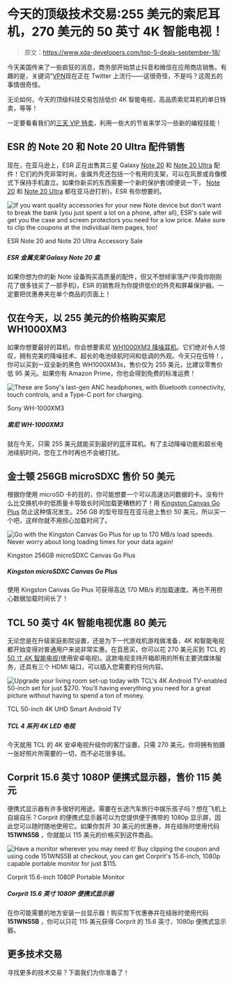 # 今天的顶级技术交易:255 美元的索尼耳机，270 美元的 50 英寸 4K 智能电视！

> 原文：<https://www.xda-developers.com/top-5-deals-september-18/>

今天美国传来了一些疯狂的消息，商务部开始禁止抖音和微信在应用商店销售。有趣的是，关键词“[VPN](https://www.xda-developers.com/get-faster-online-protection-with-44-off-speedify-10-bonding-vpn/)现在正在 Twitter 上流行——这很奇怪，不是吗？这周五的事情很奇怪。

无论如何，今天的顶级科技交易包括低价 4K 智能电视，高品质索尼耳机的单日特卖，等等！

一定要看看我们的[三天 VIP 特卖](https://www.xda-developers.com/xda-developers-three-day-vip-annual-sale/)，利用一些大的节省来学习一些新的编程技能！

## ESR 的 Note 20 和 Note 20 Ultra 配件销售

现在，在亚马逊上，ESR 正在出售其三星 Galaxy [Note 20](https://www.amazon.com/stores/page/9DB076A2-E7D1-4691-AB2B-B59267000DB3?tag=xda-77th1va-20&ascsubtag=UUxdaUeUpU29901&asc_refurl=https%3A%2F%2Fwww.xda-developers.com%2Ftop-5-deals-september-18%2F&asc_campaign=Short-Term) 和 [Note 20 Ultra](https://www.amazon.com/stores/page/2C739815-07C3-4E9D-BF7B-40032D2D3BAF?tag=xda-77th1va-20&ascsubtag=UUxdaUeUpU29901&asc_refurl=https%3A%2F%2Fwww.xda-developers.com%2Ftop-5-deals-september-18%2F&asc_campaign=Short-Term) 配件！它们的外壳非常时尚，金属外壳还包括一个有用的支架，可以在风景或肖像模式下保持手机直立。如果你新买的东西需要一个新的保护套(顺便说一下， [Note 20](https://www.amazon.com/gp/product/B08BX7LJ5T?tag=xda-77th1va-20&ascsubtag=UUxdaUeUpU29901&asc_refurl=https%3A%2F%2Fwww.xda-developers.com%2Ftop-5-deals-september-18%2F&asc_campaign=Short-Term) 和 [Note 20 Ultra](https://www.amazon.com/gp/product/B08BX7XBGN?tag=xda-77th1va-20&ascsubtag=UUxdaUeUpU29901&asc_refurl=https%3A%2F%2Fwww.xda-developers.com%2Ftop-5-deals-september-18%2F&asc_campaign=Short-Term) 都在亚马逊打折)，ESR 有你想要的。

 <picture>![If you want quality accessories for your new Note device but don't want to break the bank (you just spent a lot on a phone, after all), ESR's sale will get you the case and screen protectors you need for a low price. Make sure to clip the coupons at the individual item pages, too!](img/533cedca06d1c0efa5887defb86491f3.png)</picture> 

ESR Note 20 and Note 20 Ultra Accessory Sale

##### ESR 金属支架 Galaxy Note 20 盒

如果你想为你的新 Note 设备购买高质量的配件，但又不想倾家荡产(毕竟你刚刚花了很多钱买了一部手机)，ESR 的销售将为你提供低价的外壳和屏幕保护器。一定要把优惠券夹在单个商品的页面上！

## 仅在今天，以 255 美元的价格购买索尼 WH1000XM3

如果你想要最好的耳机，你会想要索尼 [WH1000XM3 降噪耳机](https://www.anrdoezrs.net/links/100122946/type/dlg/sid/UUxdaUeUpU29901/https://electronics.woot.com/offers/sony-noise-cancelling-headphones-wh1000xm3)。它们绝对令人惊叹，拥有完美的降噪技术、超长的电池续航时间和低调的外观。今天只在伍特！，你可以买到一双全新的黑色 WH1000XM3s，售价仅为 255 美元，比建议零售价低 95 美元。如果你有 Amazon Prime，你也会得到免费的标准运费！

 <picture>![These are Sony's last-gen ANC headphones, with Bluetooth connectivity, touch controls, and a Type-C port for charging.](img/cb32e2c99050a961f9b5b7f30625b949.png)</picture> 

Sony WH-1000XM3

##### 索尼 WH-1000XM3

就在今天，只需 255 美元就能买到最好的蓝牙耳机。有了主动降噪功能和超长电池续航时间，您在工作时再也不会被打扰。

## 金士顿 256GB microSDXC 售价 50 美元

根据你使用 microSD 卡的目的，你可能想要一个可以高速访问数据的卡。没有什么比交换机中的低质量卡导致长时间加载更糟糕的了！用 [Kingston Canvas Go Plus](https://www.amazon.com/Kingston-256GB-microSDXC-Adapter-SDCG3/dp/B08589RK3M?tag=xda-77th1va-20&ascsubtag=UUxdaUeUpU29901&asc_refurl=https%3A%2F%2Fwww.xda-developers.com%2Ftop-5-deals-september-18%2F&asc_campaign=Short-Term) 防止这种情况发生。256 GB 的型号现在在亚马逊上售价 50 美元，所以买一个吧，这样你就不用担心加载时间了。

 <picture>![Go with the Kingston Canvas Go Plus for up to 170 MB/s load speeds. Never worry about long loading times for your data again!](img/0937d646005933db9990e867285a1fca.png)</picture> 

Kingston 256GB microSDXC Canvas Go Plus

##### Kingston microSDXC Canvas Go Plus

使用 Kingston Canvas Go Plus 可获得高达 170 MB/s 的加载速度。再也不用担心数据加载时间长了！

## TCL 50 英寸 4K 智能电视优惠 80 美元

无论您是在升级家庭影院设置，还是为下一代游戏机游戏做准备，4K 和智能电视都开始变得对普通用户来说非常实惠。在百思买，你可以花 270 美元买到 TCL 的[50 寸 4K 智能电视](https://shop-links.co/link/?exclusive=1&publisher_slug=xda&article_name=Today%27s+Top+Tech+Deals%3A+%24255+Sony+WH1000XM3+Headphones%2C+%24270+50%22+4K+Smart+TV%2C+and+More%21&article_url=https%3A%2F%2Fwww.xda-developers.com%2Ftop-5-deals-september-18%2F&u1=UUxdaUeUpU29901&url=https%3A%2F%2Fwww.bestbuy.com%2Fsite%2Ftcl-50-class-4-series-led-4k-uhd-smart-android-tv%2F6422761.p%3FskuId%3D6422761)(使用安卓电视)。这款电视支持开箱即用的所有主要流媒体服务，还具有三个 HDMI 端口，可以插入您需要的任何内容。

 <picture>![Upgrade your living room set-up today with TCL's 4K Android TV-enabled 50-inch set for just $270\. You'll having everything you need for a great picture without having to spend a ton of money.](img/ac293ec70a0919939171ad4841cfc382.png)</picture> 

TCL 50-inch 4K UHD Smart Android TV

##### TCL 4 系列 4K LED 电视

今天就用 TCL 的 4K 安卓电视升级你的客厅设置，只需 270 美元。你将拥有拍摄一张好照片所需要的一切，而不必花很多钱。

## Corprit 15.6 英寸 1080P 便携式显示器，售价 115 美元

便携式显示器有许多很好的用途。需要在长途汽车旅行中娱乐孩子吗？想在飞机上自娱自乐？Corprit 的便携式显示器可以为您提供便于携带的 1080p 显示屏，因此您可以随时随地使用它。如果你剪开 30 美元的优惠券，并在结账时使用代码 **151WNS5B** ，你就能以 115 美元的价格买到这件商品。

 <picture>![Have a monitor wherever you may need it! Buy clipping the coupon and using code <strong>151WNS5B</strong> at checkout, you can get Corprit's 15.6-inch, 1080p capable portable monitor for just $115.](img/0a139d159796fd94aa2bd26a59e912a5.png)</picture> 

Corprit 15.6-inch 1080P Portable Monitor

##### Corprit 15.6 英寸 1080P 便携式显示器

在你可能需要的地方安装一台显示器！购买剪下优惠券并在结账时使用代码 **151WNS5B** ，你可以只花 115 美元获得 Corprit 的 15.6 英寸、1080p 便携式显示器。

## 更多技术交易

寻找更多的技术交易？下面我们为你准备了！
